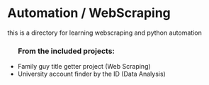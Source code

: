 <h1>Automation / WebScraping</h1>

<p>this is a directory for learning webscraping and python automation</p>
<ul>
<h3>From the included projects: </h3>
<li>Family guy title getter project (Web Scraping)</li>
<li>University account finder by the ID (Data Analysis)</li>
</ul>
